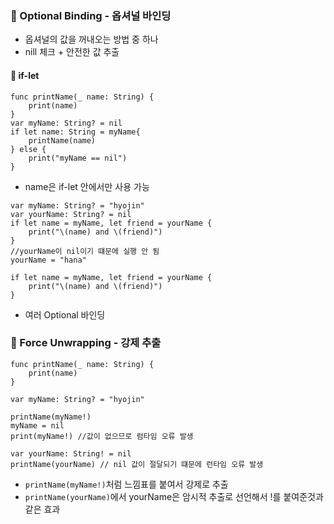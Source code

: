### 🚀 Optional Binding - 옵셔널 바인딩
- 옵셔널의 값을 꺼내오는 방법 중 하나
- nill 체크 + 안전한 값 추출
#### 🌟 if-let
```
func printName(_ name: String) {
    print(name)
}
var myName: String? = nil
if let name: String = myName{
    printName(name)
} else {
    print("myName == nil")
}
```
- name은 if-let 안에서만 사용 가능
```
var myName: String? = "hyojin"
var yourName: String? = nil
if let name = myName, let friend = yourName {
    print("\(name) and \(friend)")
}
//yourName이 nil이기 떄문에 실행 안 됨
yourName = "hana"

if let name = myName, let friend = yourName {
    print("\(name) and \(friend)")
}
```
- 여러 Optional 바인딩 
### 🚀 Force Unwrapping - 강제 추출
```
func printName(_ name: String) {
    print(name)
}

var myName: String? = "hyojin"

printName(myName!)
myName = nil
print(myName!) //값이 없으므로 럼타임 오류 발생

var yourName: String! = nil
printName(yourName) // nil 값이 절달되기 떄문에 런타임 오류 발생
```
- `printName(myName!)`처럼 느낌표를 붙여서 강제로 추출
- `printName(yourName)`에서 yourName은 암시적 추출로 선언해서 !를 붙여준것과 같은 효과
